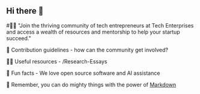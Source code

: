 ## Hi there 👋

#🙋‍♀️ 
"Join the thriving community of tech entrepreneurs at Tech Enterprises and access a wealth of resources and mentorship to help your startup succeed."

🌈 Contribution guidelines - how can the community get involved?

👩‍💻 Useful resources - /Research-Essays

🍿 Fun facts - We love open source software and AI assistance

🧙 Remember, you can do mighty things with the power of [Markdown](https://docs.github.com/github/writing-on-github/getting-started-with-writing-and-formatting-on-github/basic-writing-and-formatting-syntax)
